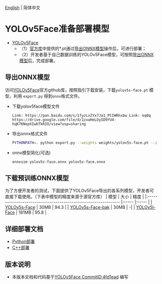[English](README_EN.md) | 简体中文
# YOLOv5Face准备部署模型

- [YOLOv5Face](https://github.com/deepcam-cn/yolov5-face/commit/4fd1ead)
  - （1）[官方库](https://github.com/deepcam-cn/yolov5-face/)中提供的*.pt通过[导出ONNX模型](#导出ONNX模型)操作后，可进行部署；
  - （2）开发者基于自己数据训练的YOLOv5Face模型，可按照[导出ONNX模型](#%E5%AF%BC%E5%87%BAONNX%E6%A8%A1%E5%9E%8B)后，完成部署。

## 导出ONNX模型

访问[YOLOv5Face](https://github.com/deepcam-cn/yolov5-face)官方github库，按照指引下载安装，下载`yolov5s-face.pt` 模型，利用 `export.py` 得到`onnx`格式文件。

* 下载yolov5face模型文件
  ```
  Link: https://pan.baidu.com/s/1fyzLxZYx7Ja1_PCIWRhxbw Link: eq0q  
  https://drive.google.com/file/d/1zxaHeLDyID9YU4-hqK7KNepXIwbTkRIO/view?usp=sharing
  ```

* 导出onnx格式文件
  ```bash
  PYTHONPATH=. python export.py --weights weights/yolov5s-face.pt --img_size 640 640 --batch_size 1  
  ```
* onnx模型简化(可选)
  ```bash
  onnxsim yolov5s-face.onnx yolov5s-face.onnx
  ```

## 下载预训练ONNX模型

为了方便开发者的测试，下面提供了YOLOv5Face导出的各系列模型，开发者可直接下载使用。（下表中模型的精度来源于源官方库）
| 模型                                                               | 大小    | 精度    |
|:---------------------------------------------------------------- |:----- |:----- |
| [YOLOv5s-Face](https://bj.bcebos.com/paddlehub/fastdeploy/yolov5s-face.onnx) | 30MB | 94.3 |
| [YOLOv5s-Face-bak](https://bj.bcebos.com/paddlehub/fastdeploy/yolov5face-s-640x640.bak.onnx) | 30MB | -|
| [YOLOv5l-Face](https://bj.bcebos.com/paddlehub/fastdeploy/yolov5face-l-640x640.onnx ) | 181MB | 95.8 |


## 详细部署文档

- [Python部署](python)
- [C++部署](cpp)


## 版本说明

- 本版本文档和代码基于[YOLOv5Face CommitID:4fd1ead](https://github.com/deepcam-cn/yolov5-face/commit/4fd1ead) 编写

